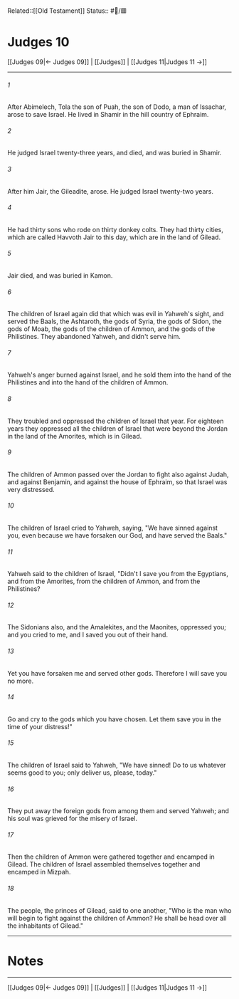 Related::[[Old Testament]]
Status:: #📖/🟥
# Judges 10

[[Judges 09|← Judges 09]] | [[Judges]] | [[Judges 11|Judges 11 →]]
***



###### 1 
After Abimelech, Tola the son of Puah, the son of Dodo, a man of Issachar, arose to save Israel. He lived in Shamir in the hill country of Ephraim. 

###### 2 
He judged Israel twenty-three years, and died, and was buried in Shamir. 

###### 3 
After him Jair, the Gileadite, arose. He judged Israel twenty-two years. 

###### 4 
He had thirty sons who rode on thirty donkey colts. They had thirty cities, which are called Havvoth Jair to this day, which are in the land of Gilead. 

###### 5 
Jair died, and was buried in Kamon. 

###### 6 
The children of Israel again did that which was evil in Yahweh's sight, and served the Baals, the Ashtaroth, the gods of Syria, the gods of Sidon, the gods of Moab, the gods of the children of Ammon, and the gods of the Philistines. They abandoned Yahweh, and didn't serve him. 

###### 7 
Yahweh's anger burned against Israel, and he sold them into the hand of the Philistines and into the hand of the children of Ammon. 

###### 8 
They troubled and oppressed the children of Israel that year. For eighteen years they oppressed all the children of Israel that were beyond the Jordan in the land of the Amorites, which is in Gilead. 

###### 9 
The children of Ammon passed over the Jordan to fight also against Judah, and against Benjamin, and against the house of Ephraim, so that Israel was very distressed. 

###### 10 
The children of Israel cried to Yahweh, saying, "We have sinned against you, even because we have forsaken our God, and have served the Baals." 

###### 11 
Yahweh said to the children of Israel, "Didn't I save you from the Egyptians, and from the Amorites, from the children of Ammon, and from the Philistines? 

###### 12 
The Sidonians also, and the Amalekites, and the Maonites, oppressed you; and you cried to me, and I saved you out of their hand. 

###### 13 
Yet you have forsaken me and served other gods. Therefore I will save you no more. 

###### 14 
Go and cry to the gods which you have chosen. Let them save you in the time of your distress!" 

###### 15 
The children of Israel said to Yahweh, "We have sinned! Do to us whatever seems good to you; only deliver us, please, today." 

###### 16 
They put away the foreign gods from among them and served Yahweh; and his soul was grieved for the misery of Israel. 

###### 17 
Then the children of Ammon were gathered together and encamped in Gilead. The children of Israel assembled themselves together and encamped in Mizpah. 

###### 18 
The people, the princes of Gilead, said to one another, "Who is the man who will begin to fight against the children of Ammon? He shall be head over all the inhabitants of Gilead."

---
# Notes


***
[[Judges 09|← Judges 09]] | [[Judges]] | [[Judges 11|Judges 11 →]]

